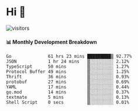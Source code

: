 # Hi 👋
 
![visitors](https://visitor-badge.glitch.me/badge?page_id=sorcererxw.sorcererx)

#### 📊 Monthly Development Breakdown

<!--START_SECTION:waka-->
```text
Go              61 hrs 23 mins █████████▒ 92.77%
JSON            1 hr 24 mins   ▒░░░░░░░░░ 2.12%
TypeScript      50 mins        ▒░░░░░░░░░ 1.27%
Protocol Buffer 49 mins        ▒░░░░░░░░░ 1.25%
Thrift          36 mins        ▒░░░░░░░░░ 0.93%
protobuf        27 mins        ▒░░░░░░░░░ 0.69%
YAML            17 mins        ▒░░░░░░░░░ 0.44%
go.mod          14 mins        ▒░░░░░░░░░ 0.37%
textmate        5 mins         ▒░░░░░░░░░ 0.13%
Shell Script    0 secs         ▒░░░░░░░░░ 0.01%
```
<!--END_SECTION:waka-->
